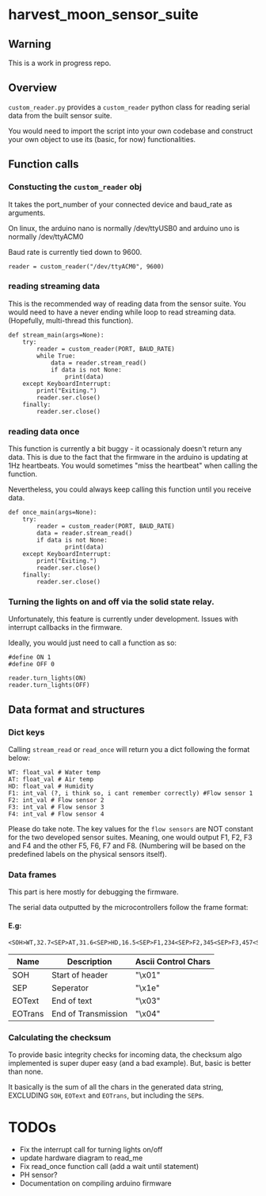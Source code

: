 # harvest_moon_sensor_suite

## Warning
This is a work in progress repo.

## Overview

`custom_reader.py` provides a `custom_reader` python class for reading serial data from the built sensor suite.

You would need to import the script into your own codebase and construct your own object to use its (basic, for now) functionalities.

## Function calls

### Constucting the `custom_reader` obj

It takes the port_number of your connected device and baud_rate as arguments.

On linux, the arduino nano is normally /dev/ttyUSB0 and arduino uno is normally /dev/ttyACM0

Baud rate is currently tied down to 9600.


```
reader = custom_reader("/dev/ttyACM0", 9600)
```

### reading streaming data

This is the recommended way of reading data from the sensor suite. You would need to have a never ending while loop to read streaming data. (Hopefully, multi-thread this function).

```
def stream_main(args=None):
    try:
        reader = custom_reader(PORT, BAUD_RATE)
        while True:
            data = reader.stream_read()
            if data is not None:
                print(data)
    except KeyboardInterrupt:
        print("Exiting.")
        reader.ser.close()
    finally:
        reader.ser.close()
```


### reading data once

This function is currently a bit buggy - it ocassionaly doesn't return any data. This is due to the fact that the firmware in the arduino is updating at 1Hz heartbeats. You would sometimes "miss the heartbeat" when calling the function.

Nevertheless, you could always keep calling this function until you receive data.

```
def once_main(args=None):
    try:
        reader = custom_reader(PORT, BAUD_RATE)
        data = reader.stream_read()
        if data is not None:
                print(data)
    except KeyboardInterrupt:
        print("Exiting.")
        reader.ser.close()
    finally:
        reader.ser.close()
```

### Turning the lights on and off via the solid state relay.

Unfortunately, this feature is currently under development. Issues with interrupt callbacks in the firmware.

Ideally, you would just need to call a function as so:

```
#define ON 1
#define OFF 0

reader.turn_lights(ON)
reader.turn_lights(OFF)
```

## Data format and structures

### Dict keys
Calling `stream_read` or `read_once` will return you a dict following the format below:

```
WT: float_val # Water temp
AT: float_val # Air temp
HD: float_val # Humidity
F1: int_val (?, i think so, i cant remember correctly) #Flow sensor 1
F2: int_val # Flow sensor 2
F3: int_val # Flow sensor 3
F4: int_val # Flow sensor 4
```

Please do take note. The key values for the `flow sensors` are NOT constant for the two developed sensor suites. Meaning, one would output F1, F2, F3 and F4 and the other F5, F6, F7 and F8. (Numbering will be based on the predefined labels on the physical sensors itself).

### Data frames

This part is here mostly for debugging the firmware.

The serial data outputted by the microcontrollers follow the frame format:

#### E.g:
```
<SOH>WT,32.7<SEP>AT,31.6<SEP>HD,16.5<SEP>F1,234<SEP>F2,345<SEP>F3,457<SEP>F4,678<EOText>checksum<EOTrans>
```

|Name|Description|Ascii Control Chars|
|---|---|---|
|SOH|Start of header|"\x01"|
|SEP|Seperator|"\x1e"|
|EOText|End of text|"\x03"|
|EOTrans|End of Transmission|"\x04"|
  
### Calculating the checksum

To provide basic integrity checks for incoming data, the checksum algo implemented is super duper easy (and a bad example). But, basic is better than none.

It basically is the sum of all the chars in the generated data string, EXCLUDING `SOH`, `EOText` and `EOTrans`, but including the `SEP`s.
  
# TODOs
- Fix the interrupt call for turning lights on/off
- update hardware diagram to read_me
- Fix read_once function call (add a wait until statement)
- PH sensor?
- Documentation on compiling arduino firmware

